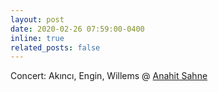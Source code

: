 ```yaml
---
layout: post
date: 2020-02-26 07:59:00-0400
inline: true
related_posts: false
---
```


Concert: Akıncı, Engin, Willems @ [Anahit Sahne](https://www.facebook.com/events/189211135792135)
